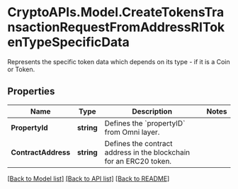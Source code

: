 # CryptoAPIs.Model.CreateTokensTransactionRequestFromAddressRITokenTypeSpecificData
Represents the specific token data which depends on its type - if it is a Coin or Token.

## Properties

Name | Type | Description | Notes
------------ | ------------- | ------------- | -------------
**PropertyId** | **string** | Defines the &#x60;propertyID&#x60; from Omni layer. | 
**ContractAddress** | **string** | Defines the contract address in the blockchain for an ERC20 token. | 

[[Back to Model list]](../README.md#documentation-for-models) [[Back to API list]](../README.md#documentation-for-api-endpoints) [[Back to README]](../README.md)

